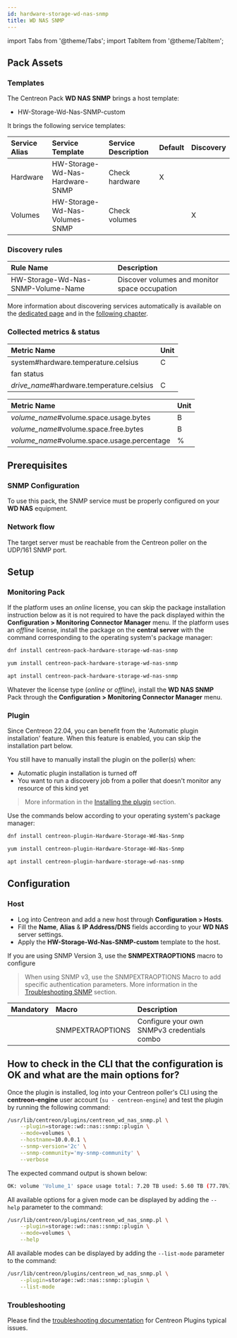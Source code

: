 ```yaml
---
id: hardware-storage-wd-nas-snmp
title: WD NAS SNMP
---
```

import Tabs from '@theme/Tabs';
import TabItem from '@theme/TabItem';

## Pack Assets

### Templates

The Centreon Pack **WD NAS SNMP** brings a host template:

* HW-Storage-Wd-Nas-SNMP-custom

It brings the following service templates:

| Service Alias | Service Template                | Service Description | Default | Discovery |
|:--------------|:--------------------------------|:--------------------|:--------|:----------|
| Hardware      | HW-Storage-Wd-Nas-Hardware-SNMP | Check hardware      | X       |           |
| Volumes       | HW-Storage-Wd-Nas-Volumes-SNMP  | Check volumes       |         | X         |

### Discovery rules

| Rule Name                          | Description                                   |
|:-----------------------------------|:----------------------------------------------|
| HW-Storage-Wd-Nas-SNMP-Volume-Name | Discover volumes and monitor space occupation |

More information about discovering services automatically is available on the [dedicated page](/docs/monitoring/discovery/services-discovery)
and in the [following chapter](/docs/monitoring/discovery/services-discovery/#discovery-rules).

### Collected metrics & status

<Tabs groupId="sync">
<TabItem value="Hardware" label="Hardware">

| Metric Name                               | Unit  |
|:------------------------------------------|:------|
| system#hardware.temperature.celsius       | C     |
| fan status                                |       |
| *drive_name*#hardware.temperature.celsius | C     |

</TabItem>
<TabItem value="Volumes" label="Volumes">

| Metric Name                                 | Unit  |
|:--------------------------------------------|:------|
| *volume_name*#volume.space.usage.bytes      | B     |
| *volume_name*#volume.space.free.bytes       | B     |
| *volume_name*#volume.space.usage.percentage | %     |

</TabItem>
</Tabs>

## Prerequisites

### SNMP Configuration

To use this pack, the SNMP service must be properly configured on your **WD NAS** equipment.

### Network flow

The target server must be reachable from the Centreon poller on the UDP/161
SNMP port.

## Setup

### Monitoring Pack

If the platform uses an *online* license, you can skip the package installation
instruction below as it is not required to have the pack displayed within the
**Configuration > Monitoring Connector Manager** menu.
If the platform uses an *offline* license, install the package on the **central server**
with the command corresponding to the operating system's package manager:

<Tabs groupId="sync">
<TabItem value="Alma / RHEL / Oracle Linux 8" label="Alma / RHEL / Oracle Linux 8">

```bash
dnf install centreon-pack-hardware-storage-wd-nas-snmp
```

</TabItem>
<TabItem value="CentOS 7" label="CentOS 7">

```bash
yum install centreon-pack-hardware-storage-wd-nas-snmp
```

</TabItem>
<TabItem value="Debian 11" label="Debian 11">

```bash
apt install centreon-pack-hardware-storage-wd-nas-snmp
```

</TabItem>
</Tabs>

Whatever the license type (*online* or *offline*), install the **WD NAS SNMP** Pack through
the **Configuration > Monitoring Connector Manager** menu.

### Plugin

Since Centreon 22.04, you can benefit from the 'Automatic plugin installation' feature.
When this feature is enabled, you can skip the installation part below.

You still have to manually install the plugin on the poller(s) when:
- Automatic plugin installation is turned off
- You want to run a discovery job from a poller that doesn't monitor any resource of this kind yet

> More information in the [Installing the plugin](/docs/monitoring/pluginpacks/#installing-the-plugin) section.

Use the commands below according to your operating system's package manager:

<Tabs groupId="sync">
<TabItem value="Alma / RHEL / Oracle Linux 8" label="Alma / RHEL / Oracle Linux 8">

```bash
dnf install centreon-plugin-Hardware-Storage-Wd-Nas-Snmp
```

</TabItem>
<TabItem value="CentOS 7" label="CentOS 7">

```bash
yum install centreon-plugin-Hardware-Storage-Wd-Nas-Snmp
```

</TabItem>
<TabItem value="Debian 11" label="Debian 11">

```bash
apt install centreon-plugin-hardware-storage-wd-nas-snmp
```

</TabItem>
</Tabs>

## Configuration

### Host

* Log into Centreon and add a new host through **Configuration > Hosts**.
* Fill the **Name**, **Alias** & **IP Address/DNS** fields according to your **WD NAS** server settings.
* Apply the **HW-Storage-Wd-Nas-SNMP-custom** template to the host.

If you are using SNMP Version 3, use the **SNMPEXTRAOPTIONS** macro to configure
> When using SNMP v3, use the SNMPEXTRAOPTIONS Macro to add specific authentication parameters.
> More information in the [Troubleshooting SNMP](../getting-started/how-to-guides/troubleshooting-plugins.md#snmpv3-options-mapping) section.

| Mandatory   | Macro            | Description                                  |
|:------------|:-----------------|:---------------------------------------------|
|             | SNMPEXTRAOPTIONS | Configure your own SNMPv3 credentials combo  |

## How to check in the CLI that the configuration is OK and what are the main options for?

Once the plugin is installed, log into your Centreon poller's CLI using the
**centreon-engine** user account (`su - centreon-engine`) and test the plugin by
running the following command:

```bash
/usr/lib/centreon/plugins/centreon_wd_nas_snmp.pl \
    --plugin=storage::wd::nas::snmp::plugin \
    --mode=volumes \
    --hostname=10.0.0.1 \
    --snmp-version='2c' \
    --snmp-community='my-snmp-community' \
    --verbose
```

The expected command output is shown below:

```bash
OK: volume 'Volume_1' space usage total: 7.20 TB used: 5.60 TB (77.78%) free: 1.60 TB (22.22%) | 'Volume_1#volume.space.usage.bytes'=6157265115545B;;;0;7916483719987.2 'Volume_1#volume.space.free.bytes'=1759218604441B;;;0;7916483719987.2 'Volume_1#volume.space.usage.percentage'=77.78%;;;0;100
```

All available options for a given mode can be displayed by adding the
`--help` parameter to the command:

```bash
/usr/lib/centreon/plugins/centreon_wd_nas_snmp.pl \
    --plugin=storage::wd::nas::snmp::plugin \
    --mode=volumes \
    --help
```

All available modes can be displayed by adding the `--list-mode` parameter to
the command:

```bash
/usr/lib/centreon/plugins/centreon_wd_nas_snmp.pl \
    --plugin=storage::wd::nas::snmp::plugin \
    --list-mode
```

### Troubleshooting

Please find the [troubleshooting documentation](../getting-started/how-to-guides/troubleshooting-plugins.md)
for Centreon Plugins typical issues.

